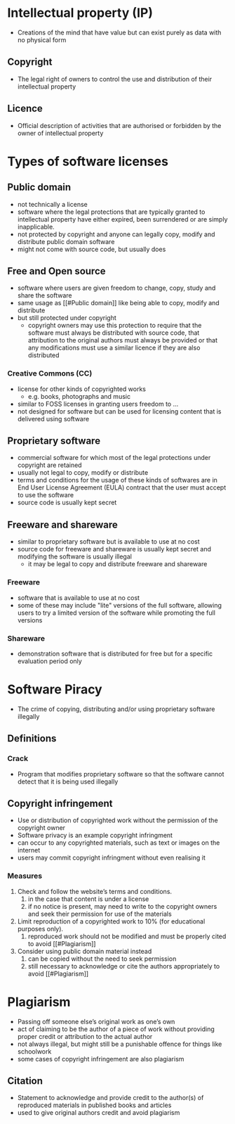 # Intellectual property (IP)

- Creations of the mind that have value but can exist purely as data with no physical form

## Copyright

- The legal right of owners to control the use and distribution of their intellectual property

## Licence

- Official description of activities that are authorised or forbidden by the owner of intellectual property

# Types of software licenses

## Public domain

- not technically a license
- software where the legal protections that are typically granted to intellectual property have either expired, been surrendered or are simply inapplicable.
- not protected by copyright and anyone can legally copy, modify and distribute public domain software
- might not come with source code, but usually does

## Free and Open source

- software where users are given freedom to change, copy, study and share the software
- same usage as [[#Public domain]] like being able to copy, modify and distribute
- but still protected under copyright
	- copyright owners may use this protection to require that the software must always be distributed with source code, that attribution to the original authors must always be provided or that any modifications must use a similar licence if they are also distributed

### Creative Commons (CC)

- license for other kinds of copyrighted works
	- e.g. books, photographs and music
- similar to FOSS licenses in granting users freedom to …
- not designed for software but can be used for licensing content that is delivered using software

## Proprietary software

- commercial software for which most of the legal protections under copyright are retained
- usually not legal to copy, modify or distribute
- terms and conditions for the usage of these kinds of softwares are in End User License Agreement (EULA) contract that the user must accept to use the software
- source code is usually kept secret

## Freeware and shareware

- similar to proprietary software but is available to use at no cost
- source code for freeware and shareware is usually kept secret and modifying the software is usually illegal
	- it may be legal to copy and distribute freeware and shareware

### Freeware

- software that is available to use at no cost
- some of these may include "lite" versions of the full software, allowing users to try a limited version of the software while promoting the full versions

### Shareware

- demonstration software that is distributed for free but for a specific evaluation period only

# Software Piracy

- The crime of copying, distributing and/or using proprietary software illegally

## Definitions

### Crack

- Program that modifies proprietary software so that the software cannot detect that it is being used illegally

## Copyright infringement

- Use or distribution of copyrighted work without the permission of the copyright owner
- Software privacy is an example copyright infringment
- can occur to any copyrighted materials, such as text or images on the internet
- users may commit copyright infringment without even realising it

### Measures

1. Check and follow the website’s terms and conditions.
	1. in the case that content is under a license
	2. if no notice is present, may need to write to the copyright owners and seek their permission for use of the materials
2. Limit reproduction of a copyrighted work to 10% (for educational purposes only).
	1. reproduced work should not be modified and must be properly cited to avoid [[#Plagiarism]]
3. Consider using public domain material instead
	1. can be copied without the need to seek permission
	2. still necessary to acknowledge or cite the authors appropriately to avoid [[#Plagiarism]]

# Plagiarism

- Passing off someone else’s original work as one’s own
- act of claiming to be the author of a piece of work without providing proper credit or attribution to the actual author
- not always illegal, but might still be a punishable offence for things like schoolwork
- some cases of copyright infringement are also plagiarism

## Citation

- Statement to acknowledge and provide credit to the author(s) of reproduced materials in published books and articles
- used to give original authors credit and avoid plagiarism
